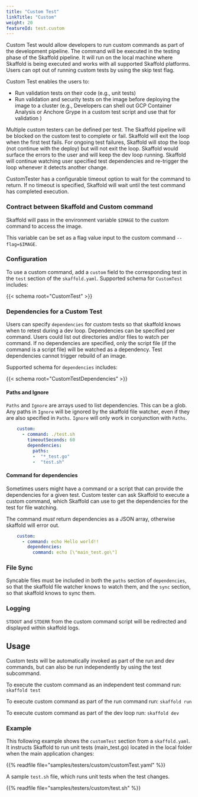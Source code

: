 ```yaml
---
title: "Custom Test"
linkTitle: "Custom"
weight: 20
featureId: test.custom
---
```



Custom Test would allow developers to run custom commands as part of the development pipeline. The command will be executed in the testing phase of the Skaffold pipeline. It will run on the local machine where Skaffold is being executed and works with all supported Skaffold platforms. Users can opt out of running custom tests by using the skip test flag.

Custom Test enables the users to:
- Run validation tests on their code (e.g., unit tests)
- Run validation and security tests on the image before deploying the image to a cluster (e.g., Developers can shell out GCP Container Analysis or Anchore Grype in a custom test script and use that for validation )

Multiple custom testers can be defined per test. The Skaffold pipeline will be blocked on the custom test to complete or fail. Skaffold will exit the loop when the first test fails. For ongoing test failures, Skaffold will stop the loop (not continue with the deploy) but will not exit the loop. Skaffold would surface the errors to the user and will keep the dev loop running. Skaffold will continue watching user specified test dependencies and re-trigger the loop whenever it detects another change. 

CustomTester has a configurable timeout option to wait for the command to return. If no timeout is specified, Skaffold will wait until the test command has completed execution. 

### Contract between Skaffold and Custom command

Skaffold will pass in the environment variable `$IMAGE` to the custom command to access the image.

This variable can be set as a flag value input to the custom command `--flag=$IMAGE`.


### Configuration

To use a custom command, add a `custom` field to the corresponding test in the `test` section of the `skaffold.yaml`.
Supported schema for `CustomTest` includes:

{{< schema root="CustomTest" >}}



### Dependencies for a Custom Test

Users can specify `dependencies` for custom tests so that skaffold knows when to retest during a dev loop. Dependencies can be specified per command. Users could list out directories and/or files to watch per command. If no dependencies are specified, only the script file (if the command is a script file) will be watched as a dependency. Test dependencies cannot trigger rebuild of an image.

Supported schema for `dependencies` includes:

{{< schema root="CustomTestDependencies" >}}


#### Paths and Ignore

`Paths` and `Ignore` are arrays used to list dependencies. This can be a glob.
Any paths in `Ignore` will be ignored by the skaffold file watcher, even if they are also specified in `Paths`.
`Ignore` will only work in conjunction with `Paths`.

```yaml
    custom:
      - command: ./test.sh
        timeoutSeconds: 60
        dependencies:
          paths:
          -  "*_test.go"
          -  "test.sh"
```

#### Command for dependencies

Sometimes users might have a command or a script that can provide the dependencies for a given test. Custom tester can ask Skaffold to execute a custom command, which Skaffold can use to get the dependencies for the test for file watching.

The command *must* return dependencies as a JSON array, otherwise skaffold will error out.

```yaml
    custom:
      - command: echo Hello world!!
        dependencies:
          command: echo [\"main_test.go\"] 
```

### File Sync

Syncable files must be included in both the `paths` section of `dependencies`, so that the skaffold file watcher knows to watch them, and the `sync` section, so that skaffold knows to sync them.  


### Logging

`STDOUT` and `STDERR` from the custom command script will be redirected and displayed within skaffold logs.


## Usage

Custom tests will be automatically invoked as part of the run and dev commands, but can also be run independently by using the test subcommand.

To execute the custom command as an independent test command run:
```skaffold test```

To execute custom command as part of the run command run:
```skaffold run```

To execute custom command as part of the dev loop run:
```skaffold dev```



### Example

This following example shows the `customTest` section from a `skaffold.yaml`.
It instructs Skaffold to run unit tests (main_test.go) located in the local folder when the main application changes:

{{% readfile file="samples/testers/custom/customTest.yaml" %}}


A sample `test.sh` file, which runs unit tests when the test changes.

{{% readfile file="samples/testers/custom/test.sh" %}}



